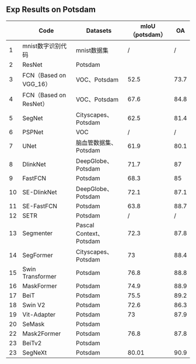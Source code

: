 ## Exp Results on Potsdam

|      | Code                   | Datasets                | mIoU（potsdam） | OA   |
| ---- | ---------------------- | ----------------------- | --------------- | ---- |
| 1    | mnist数字识别代码      | mnist数据集             | /               | /    |
| 2    | ResNet                 | Potsdam                 |                 |      |
| 3    | FCN（Based on VGG_16） | VOC、Potsdam            | 52.5            | 73.7 |
| 4    | FCN（Based on ResNet） | VOC、Potsdam            | 67.6            | 84.8 |
| 5    | SegNet                 | Cityscapes、Potsdam     | 62.5            | 81.4 |
| 6    | PSPNet                 | VOC                     | /               | /    |
| 7    | UNet                   | 脑血管数据集、Potsdam   | 61.9            | 80.1 |
| 8    | DlinkNet               | DeepGlobe、Potsdam      | 71.7            | 87   |
| 9    | FastFCN                | Potsdam                 | 68.3            | 85   |
| 10   | SE-DlinkNet            | DeepGlobe、Potsdam      | 72.1            | 87.1 |
| 11   | SE-FastFCN             | Potsdam                 | 63.8            | 88.7 |
| 12   | SETR                   | Potsdam                 | /               | /    |
| 13   | Segmenter              | Pascal Context、Potsdam | 72.3            | 87.8 |
| 14   | SegFormer              | Cityscapes、Potsdam     | 73              | 88.4 |
| 15   | Swin Transformer       | Potsdam                 | 76.8            | 88.8 |
| 16   | MaskFormer             | Potsdam                 | 74.9            | 88.9 |
| 17   | BeiT                   | Potsdam                 | 75.5            | 89.2 |
| 18   | Swin V2                | Potsdam                 | 72.6            | 86.3 |
| 19   | Vit-Adapter            | Potsdam                 | 73              | 87.9 |
| 20   | SeMask                 | Potsdam                 |                 |      |
| 22   | Mask2Former            | Potsdam                 | 76.8            | 87.8 |
| 23   | BeiTv2                 | Potsdam                 |                 |      |
| 23   | SegNeXt                | Potsdam                 | 80.01           | 90.9 |
